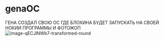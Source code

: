 # genaOC
ГЕНА СОЗДАЛ СВОЮ ОС ГДЕ БЛОХИНА БУДЕТ ЗАПУСКАТЬ НА СВОЕЙ НОКИИ ПРОГРАММЫ И ФОТОЖОП 
![image-qECJlNWb7-transformed-round](https://user-images.githubusercontent.com/119739400/219622034-4d0f164c-5965-40bf-8e6b-d12be437cc2a.png)
